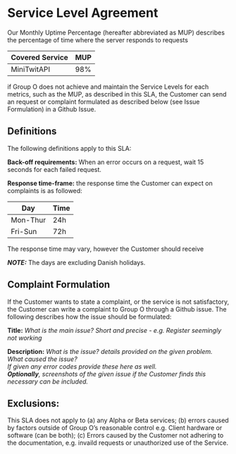 ﻿# Service Level Agreement

Our Monthly Uptime Percentage (hereafter abbreviated as MUP) 
describes the percentage of time where the server responds
to requests

| Covered Service | MUP  |
|-----------------|------|
| MiniTwitAPI     | 98%  |

if Group O does not achieve and maintain the Service Levels for each metrics, 
such as the MUP, as described in this SLA, the Customer can send an request or complaint formulated 
as described below (see Issue Formulation) in a Github Issue.

## Definitions

The following definitions apply to this SLA:

**Back-off requirements:** When an error occurs on a request, wait 15 seconds for each failed request.

**Response time-frame:** the response time the Customer can expect on complaints is as followed:

| Day      | Time |
|----------|------|
| Mon-Thur | 24h  |
| Fri-Sun  | 72h  |

The response time may vary, however the Customer should receive

***NOTE:*** The days are excluding Danish holidays.

## Complaint Formulation
If the Customer wants to state a complaint, or the service is not satisfactory, 
the Customer can write a complaint to Group O through a Github issue.
The following describes how the issue should be formulated:

**Title:** *What is the main issue? Short and precise - e.g. Register seemingly not working*

**Description:** *What is the issue? details provided on the given problem.
What caused the issue?*  
*If given any error codes provide these here as well.  
**Optionally**, screenshots of the given issue if the Customer finds this necessary can be included.*

## Exclusions:
This SLA does not apply to (a) any Alpha or Beta services; (b) errors caused by factors outside of Group O’s reasonable control e.g. Client hardware or software (can be both); (c) Errors caused by the Customer not adhering to the documentation, e.g. invaild requests or unauthorized use of the Service.
